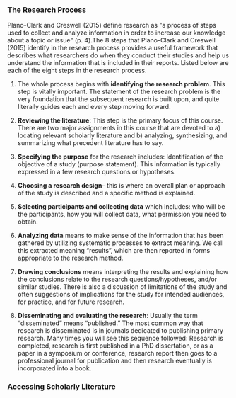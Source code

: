 ### The Research Process

Plano-Clark and Creswell \(2015\) define research as "a process of steps used to collect and analyze information in order to increase our knowledge about a topic or issue" \(p. 4\).The 8 steps that Plano-Clark and Creswell \(2015\) identify in the research process provides a useful framework that describes what researchers do when they conduct their studies and help us understand the information that is included in their reports. Listed below are each of the eight steps in the research process.

1. The whole process begins with **identifying the research problem**. This step is vitally important. The statement of the research problem is the very foundation that the subsequent research is built upon, and quite literally guides each and every step moving forward.

2. **Reviewing the literature**: This step is the primary focus of this course. There are two major assignments in this course that are devoted to a\) locating relevant scholarly literature and b\) analyzing, synthesizing, and summarizing what precedent literature has to say.

3. **Specifying the purpose** for the research includes: Identification of the objective of a study \(purpose statement\). This information is typically expressed in a few research questions or hypotheses.

4. **Choosing a research design**– this is where an overall plan or approach of the study is described and a specific method is explained.

5. **Selecting participants and collecting data** which includes: who will be the participants, how you will collect data, what permission you need to obtain.

6. **Analyzing data** means to make sense of the information that has been gathered by utilizing systematic processes to extract meaning. We call this extracted meaning “results”, which are then reported in forms appropriate to the research method.

7. **Drawing conclusions** means interpreting the results and explaining how the conclusions relate to the research questions/hypotheses, and/or similar studies.  There is also a discussion of  limitations of the study and often suggestions of implications for the study for intended audiences, for practice, and for future research.

8. **Disseminating and evaluating the research**: Usually the term “disseminated” means “published.” The most common way that research is disseminated is in journals dedicated to publishing primary research. Many times you will see this sequence followed: Research is completed, research is first published in a PhD dissertation, or as a paper in a symposium or conference, research report then goes to a professional journal for publication and then research eventually is incorporated into a book.

### Accessing Scholarly Literature

### 



